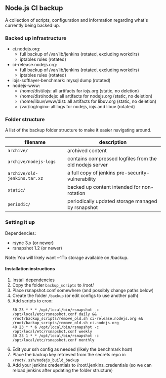 ## Node.js CI backup

A collection of scripts, configuration and information regarding what's
currently being backed up.


### Backed up infrastructure

 - ci.nodejs.org:
   - full backup of /var/lib/jenkins (rotated, excluding workdirs)
   - iptables rules (rotated)
 - ci-release.nodejs.org:
   - full backup of /var/lib/jenkins (rotated, excluding workdirs)
   - iptables rules (rotated)
 - iojs-softlayer-benchmark: mysql dump (rotated)
 - nodejs-www:
   - /home/dist/iojs: all artifacts for iojs.org (static, no deletion)
   - /home/dist/nodejs: all artifacts for nodejs.org (static, no deletion)
   - /home/libuv/www/dist: all artifacts for libuv.org (static, no deletion)
   - /var/log/nginx: all logs for nodejs, iojs and libuv (rotated)


### Folder structure

A list of the backup folder structure to make it easier navigating around.

| filename | description |
| --- | --- |
| `archive/` | archived content |
| `archive/nodejs-logs` | contains compressed logfiles from the old nodejs server |
| `archive/old-jenkins.tar.xz` | a full copy of jenkins pre-security-vulnerability |
| `static/` | backed up content intended for non-rotation |
| `periodic/` | periodically updated storage managed by rsnapshot |


### Setting it up

Dependencies:
 - rsync 3.x (or newer)
 - rsnapshot 1.2 (or newer)

Note: You will likely want ~1Tb storage available on /backup.

#### Installation instructions

1. Install dependencies
2. Copy the folder `backup_scripts` to /root/
3. Place rsnapshot.conf somewhere (and possibly change paths below)
4. Create the folder `/backup` (or edit configs to use another path)
5. Add scripts to cron:
   ```
   50 23 * * * /opt/local/bin/rsnapshot -c /opt/local/etc/rsnapshot.conf daily && /root/backup_scripts/remove_old.sh ci-release.nodejs.org && /root/backup_scripts/remove_old.sh ci.nodejs.org
   40 23 * * 6 /opt/local/bin/rsnapshot -c /opt/local/etc/rsnapshot.conf weekly
   30 23 1 * * /opt/local/bin/rsnapshot -c /opt/local/etc/rsnapshot.conf monthly
   ```
6. Edit your ssh config as needed (likely the benchmark host)
7. Place the backup key retrieved from the secrets repo in
   `/root/.ssh/nodejs_build_backup`
8. Add your jenkins credentials to /root/.jenkins_credentials (so we can
   reload jenkins after updating the folder structure)
